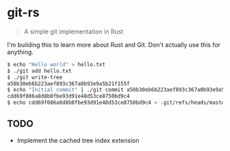 # git-rs

> A simple git implementation in Rust

I'm building this to learn more about Rust and Git. Don't actually use this for
anything.

```bash
$ echo "Hello world" > hello.txt
$ ./git add hello.txt
$ ./git write-tree
a50b30eb6b223aef893c367a0b93e9a5b21f155f
$ echo "Initial commit" | ./git commit a50b30eb6b223aef893c367a0b93e9a5b21f155f
cdd69f086a8d8b0fbe93d91e48d53ce8750bd9c4
$ echo cdd69f086a8d8b0fbe93d91e48d53ce8750bd9c4 > .git/refs/heads/master
```

## TODO

* Implement the cached tree index extension

